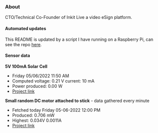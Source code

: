 ### About
CTO/Technical Co-Founder of Inkit Live a video eSign platform.

#### Automated updates
This README is updated by a script I have running on a Raspberry Pi, can see the repo [here](https://github.com/jdc-cunningham/raspi-git-repo-updater).

#### Sensor data
**5V 100mA Solar Cell**
- Friday 05/06/2022 11:50 AM
- Computed voltage: 0.21 V current: 10 mA
- Power produced: 0.00 W
- [Project link](https://github.com/jdc-cunningham/raspisolarplotter)

**Small random DC motor attached to stick** - data gathered every minute
- Fetched today Friday 05-06-2022 12:00 PM
- Produced: 0.706 mW
- Highest: 0.034V 0.0011A
- [Project link](https://github.com/jdc-cunningham/turbine-raspi)